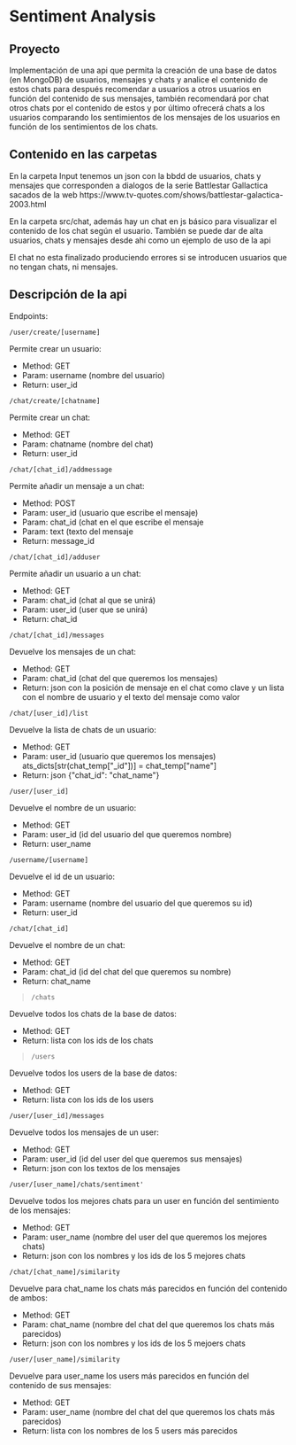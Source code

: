 # Sentiment Analysis
## Proyecto
<p>Implementación de una api que permita la creación de una base de datos (en MongoDB) de usuarios, mensajes y chats y analice el contenido de estos chats para después recomendar a usuarios a otros usuarios en función del contenido de sus mensajes, también recomendará por chat otros chats por el contenido de estos y por último ofrecerá chats a los usuarios comparando los sentimientos de los mensajes de los usuarios en función de los sentimientos de los chats.</p>

## Contenido en las carpetas
<p>En la carpeta Input tenemos un json con la bbdd de usuarios, chats y  mensajes que corresponden a dialogos de la serie Battlestar Gallactica sacados de la web https://www.tv-quotes.com/shows/battlestar-galactica-2003.html</p>
<p>En la carpeta src/chat, además hay un chat en js básico para visualizar el contenido de los chat según el usuario. También se puede dar de alta usuarios, chats y mensajes desde ahi como un ejemplo de uso de la api</p>
<p>El chat no esta finalizado produciendo errores si se introducen usuarios que no tengan chats, ni mensajes.</p>

## Descripción de la api
<p>Endpoints:</p>
<pre><code>/user/create/[username]</code></pre>
<p>Permite crear un usuario:</p>
<ul>
    <li>Method: GET</li>
    <li>Param: username (nombre del usuario)</li>
    <li>Return: user_id</li>
</ul>
<pre><code>/chat/create/[chatname]</code></pre>
<p>Permite crear un chat:</p>
<ul>
    <li>Method: GET</li>
    <li>Param: chatname (nombre del chat)</li>
    <li>Return: user_id</li>
</ul>
<pre><code>/chat/[chat_id]/addmessage</code></pre>
<p>Permite añadir un mensaje a un chat:</p>
<ul>
    <li>Method: POST</li>
    <li>Param: user_id (usuario que escribe el mensaje)</li>
    <li>Param: chat_id (chat en el que escribe el mensaje</li>
    <li>Param: text (texto del mensaje</li>   
    <li>Return: message_id</li>
</ul>
<pre><code>/chat/[chat_id]/adduser</code></pre>
<p>Permite añadir un usuario a un chat:</p>
<ul>
    <li>Method: GET</li>
    <li>Param: chat_id (chat al que se unirá)</li>
    <li>Param: user_id (user que se unirá)</li>
    <li>Return: chat_id</li>
</ul>
<pre><code>/chat/[chat_id]/messages</code></pre>
<p>Devuelve los mensajes de un chat:</p>
<ul>
    <li>Method: GET</li>
    <li>Param: chat_id (chat del que queremos los mensajes)</li>
    <li>Return: json con la posición de mensaje en el chat como clave y un lista con el nombre de usuario y el texto del mensaje como valor</li>
</ul>
<pre><code>/chat/[user_id]/list</code></pre>
<p>Devuelve la lista de chats de un usuario:</p>
<ul>
    <li>Method: GET</li>
    <li>Param: user_id (usuario que queremos los mensajes)</li>
    ats_dicts[str(chat_temp["_id"])] = chat_temp["name"]
    <li>Return: json {"chat_id": "chat_name"}</li>
</ul>
<pre><code>/user/[user_id]</code></pre>
<p>Devuelve el nombre de un usuario:</p>
<ul>
    <li>Method: GET</li>
    <li>Param: user_id (id del usuario del que queremos nombre)</li>
    <li>Return: user_name</li>
</ul>
<pre><code>/username/[username]</code></pre>
<p>Devuelve el id de un usuario:</p>
<ul>
    <li>Method: GET</li>
    <li>Param: username (nombre del usuario del que queremos su id)</li>
    <li>Return: user_id</li>
</ul>
<pre><code>/chat/[chat_id]</code></pre>
<p>Devuelve el nombre de un chat:</p>
<ul>
    <li>Method: GET</li>
    <li>Param: chat_id (id del chat del que queremos su nombre)</li>
    <li>Return: chat_name</li>
</ul>
<blockquote><code>/chats</code></blockquote>
<p>Devuelve todos los chats de la base de datos:</p>
<ul>
    <li>Method: GET</li>
    <li>Return: lista con los ids de los chats</li>
</ul>
<blockquote><code>/users</code></blockquote>
<p>Devuelve todos los users de la base de datos:</p>
<ul>
    <li>Method: GET</li>
    <li>Return: lista con los ids de los users</li>
</ul>
<pre><code>/user/[user_id]/messages</code></pre>
<p>Devuelve todos los mensajes de un user:</p>
<ul>
    <li>Method: GET</li>
    <li>Param: user_id (id del user del que queremos sus mensajes)</li>
    <li>Return: json con los textos de los mensajes</li>
</ul>
<pre><code>/user/[user_name]/chats/sentiment'</code></pre>
<p>Devuelve todos los mejores chats para un user en función del sentimiento de los mensajes:</p>
<ul>
    <li>Method: GET</li>
    <li>Param: user_name (nombre del user del que queremos los mejores chats)</li>
    <li>Return: json con los nombres y los ids de los 5 mejores chats</li>
</ul>
<pre><code>/chat/[chat_name]/similarity</code></pre>
<p>Devuelve para chat_name los chats más parecidos en función del contenido de ambos:</p>
<ul>
    <li>Method: GET</li>
    <li>Param: chat_name (nombre del chat del que queremos los chats más parecidos)</li>
    <li>Return: json con los nombres y los ids de los 5 mejoers chats</li>
</ul>
<pre><code>/user/[user_name]/similarity</code></pre>
<p>Devuelve para user_name los users más parecidos en función del contenido de sus mensajes:</p>
<ul>
    <li>Method: GET</li>
    <li>Param: user_name (nombre del chat del que queremos los chats más parecidos)</li>
    <li>Return: lista con los nombres de los 5 users más parecidos</li>
</ul>


